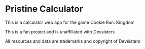# Pristine Calculator

This is a calculator web app for the game Cookie Run: Kingdom

This is a fan project and is unaffiliated with Devsisters

All resources and data are trademarks and copyright of Devsisters
